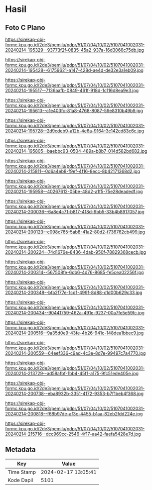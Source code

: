 # Hasil

## Foto C Plano

https://sirekap-obj-formc.kpu.go.id/2de3/pemilu/pdpr/51/07/04/10/02/5107041002031-20240214-195329--93773f2f-0835-45a2-937a-16d3066c75db.jpg

https://sirekap-obj-formc.kpu.go.id/2de3/pemilu/pdpr/51/07/04/10/02/5107041002031-20240214-195428--61759621-a147-428d-ae4d-de32e3a1eb09.jpg

https://sirekap-obj-formc.kpu.go.id/2de3/pemilu/pdpr/51/07/04/10/02/5107041002031-20240214-195517--7136aafb-0849-461f-918d-1c116d8ea9e3.jpg

https://sirekap-obj-formc.kpu.go.id/2de3/pemilu/pdpr/51/07/04/10/02/5107041002031-20240214-195613--c1e403fc-81a8-4768-8087-59e8310b49b9.jpg

https://sirekap-obj-formc.kpu.go.id/2de3/pemilu/pdpr/51/07/04/10/02/5107041002031-20240214-195728--2d9cdeb9-a12b-4e6a-9164-3c142cd83c6c.jpg

https://sirekap-obj-formc.kpu.go.id/2de3/pemilu/pdpr/51/07/04/10/02/5107041002031-20240214-195805--baebbc93-0504-489a-b8b7-014d582bd682.jpg

https://sirekap-obj-formc.kpu.go.id/2de3/pemilu/pdpr/51/07/04/10/02/5107041002031-20240214-215811--0d6a4eb8-f9ef-4f16-8ecc-8b42171368d2.jpg

https://sirekap-obj-formc.kpu.go.id/2de3/pemilu/pdpr/51/07/04/10/02/5107041002031-20240214-195958--40267612-05be-48d2-a1f5-75e28deadedf.jpg

https://sirekap-obj-formc.kpu.go.id/2de3/pemilu/pdpr/51/07/04/10/02/5107041002031-20240214-200036--6a8e4c71-b817-418d-9bb5-33b4b8917057.jpg

https://sirekap-obj-formc.kpu.go.id/2de3/pemilu/pdpr/51/07/04/10/02/5107041002031-20240214-200123--c098c765-5ab8-41a2-80d2-f736762cb499.jpg

https://sirekap-obj-formc.kpu.go.id/2de3/pemilu/pdpr/51/07/04/10/02/5107041002031-20240214-200224--74d1676e-8436-4dab-950f-78829368cecb.jpg

https://sirekap-obj-formc.kpu.go.id/2de3/pemilu/pdpr/51/07/04/10/02/5107041002031-20240214-200314--567508fe-6db6-4d76-8685-fe5cea02256f.jpg

https://sirekap-obj-formc.kpu.go.id/2de3/pemilu/pdpr/51/07/04/10/02/5107041002031-20240214-200348--bfa2f77e-1cd1-499f-8d88-c1d00b629c33.jpg

https://sirekap-obj-formc.kpu.go.id/2de3/pemilu/pdpr/51/07/04/10/02/5107041002031-20240214-200434--90441759-462a-491e-9237-00a7fe5e59fc.jpg

https://sirekap-obj-formc.kpu.go.id/2de3/pemilu/pdpr/51/07/04/10/02/5107041002031-20240214-200516--9a35d0e9-43fe-4b26-941c-148dea1bbec9.jpg

https://sirekap-obj-formc.kpu.go.id/2de3/pemilu/pdpr/51/07/04/10/02/5107041002031-20240214-200559--64eef336-c9ad-4c3e-8d7e-99497c7a4770.jpg

https://sirekap-obj-formc.kpu.go.id/2de3/pemilu/pdpr/51/07/04/10/02/5107041002031-20240214-213729--ad58afbf-1bb4-45f1-a175-9fc51ede405e.jpg

https://sirekap-obj-formc.kpu.go.id/2de3/pemilu/pdpr/51/07/04/10/02/5107041002031-20240214-200738--eba8932b-3351-4172-9353-b7f1beb4f368.jpg

https://sirekap-obj-formc.kpu.go.id/2de3/pemilu/pdpr/51/07/04/10/02/5107041002031-20240214-200818--f68b97de-af3c-4455-b1aa-82eb2fdd224e.jpg

https://sirekap-obj-formc.kpu.go.id/2de3/pemilu/pdpr/51/07/04/10/02/5107041002031-20240214-215716--dcc969cc-2546-4f17-aa42-faefa5428e7d.jpg


## Metadata

| Key        | Value               |
| ---------- | ------------------- |
| Time Stamp | 2024-02-17 13:05:41 |
| Kode Dapil | 5101                |



